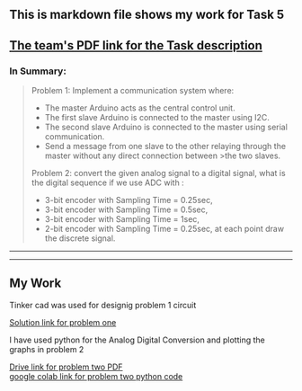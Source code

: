 ## This is markdown file shows my work for **Task 5**   

[The team's PDF link for the Task description](https://drive.google.com/file/d/1md9_BO6fLcZkmFS1LCmseUGgPnUOvTg8/view)
---
### In Summary:
> Problem 1: Implement a communication system where:  
> - The master Arduino acts as the central control unit.  
> - The first slave Arduino is connected to the master using I2C.  
> - The second slave Arduino is connected to the master using serial communication.  
> - Send a message from one slave to the other relaying through the master without any direct connection between   >the two slaves.
>
>Problem 2: convert the given analog signal to a digital signal, what is the digital sequence if we use ADC with :  
>-  3-bit encoder with Sampling Time = 0.25sec,  
>-  3-bit encoder with Sampling Time = 0.5sec,  
>-  3-bit encoder with Sampling Time = 1sec,  
>-  2-bit encoder with Sampling Time = 0.25sec, at each point draw the discrete signal.  

---
---
 
## My Work

Tinker cad was used for designig problem 1 circuit 

[Solution link for problem one](https://www.tinkercad.com/things/7U4WU2BIJ2C-task-51/editel?sharecode=DrdT7U2xOXo0JmiQM3XyuJURVwpK3cCw72sM9J08drI)

I have used python for the Analog Digital Conversion and plotting the graphs in problem 2

[Drive link for problem two PDF](https://drive.google.com/file/d/1_yfoxdLWhUxVDJL9hWEgdLRKyXwdnZoi/view?usp=drive_link)  
[google colab link for problem two python code](https://colab.research.google.com/drive/1XCcRwxVth0nKBaNF9xljjsvf60qdA5EH#scrollTo=5f155168)